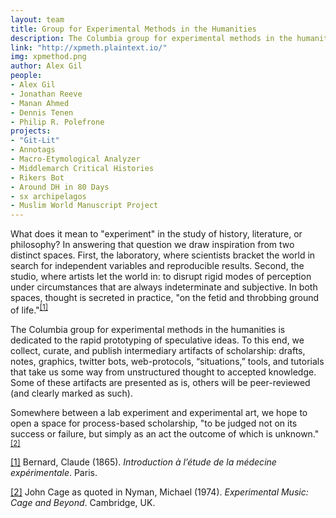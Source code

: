 ```yaml
---
layout: team
title: Group for Experimental Methods in the Humanities
description: The Columbia group for experimental methods in the humanities is dedicated to the rapid prototyping of speculative ideas.
link: "http://xpmeth.plaintext.io/" 
img: xpmethod.png
author: Alex Gil
people:
- Alex Gil
- Jonathan Reeve
- Manan Ahmed
- Dennis Tenen
- Philip R. Polefrone
projects:
- "Git-Lit"
- Annotags
- Macro-Etymological Analyzer
- Middlemarch Critical Histories
- Rikers Bot
- Around DH in 80 Days
- sx archipelagos
- Muslim World Manuscript Project
---
```


What does it mean to "experiment" in the study of history, literature, or philosophy? In answering that question we draw inspiration from two distinct spaces. First, the laboratory, where scientists bracket the world in search for independent variables and reproducible results. Second, the studio, where artists let the world in: to disrupt rigid modes of perception under circumstances that are always indeterminate and subjective. In both spaces, thought is secreted in practice, "on the fetid and throbbing ground of life."<sup><a id="r1" href="#fn1">[1]</a></sup>

The Columbia group for experimental methods in the humanities is dedicated to the rapid prototyping of speculative ideas. To this end, we collect, curate, and publish intermediary artifacts of scholarship: drafts, notes, graphics, twitter bots, web-protocols, “situations,” tools, and tutorials that take us some way from unstructured thought to accepted knowledge. Some of these artifacts are presented as is, others will be peer-reviewed (and clearly marked as such).

Somewhere between a lab experiment and experimental art, we hope to open a space for process-based scholarship, "to be judged not on its success or failure, but simply as an act the outcome of which is unknown."<sup><a id="r2" href="#fn2">[2]</a></sup>


<section>
<p id="fn1"><a href="#r1">[1]</a> Bernard, Claude (1865). <em>Introduction à l’étude de la médecine expérimentale</em>. Paris.</p>
<p id="fn2"><a href="#r2">[2]</a> John Cage as quoted in Nyman, Michael (1974). <em>Experimental Music: Cage and Beyond</em>. Cambridge, UK.</p>

</section>